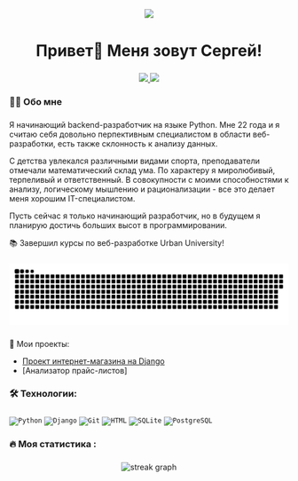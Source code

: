 <div align="center">
  <img src="https://user-images.githubusercontent.com/74038190/212750999-42ff8a64-dad8-4772-9648-849968543991.gif"  />
</div>

###

<h1 align="center">Привет👋 Меня зовут Сергей!</h1>

###

<div align="center">
  <a href="https://vk.com/ser_kovalevsky" >
    <img src="https://img.shields.io/badge/%D0%92%D0%9A%D0%BE%D0%BD%D1%82%D0%B0%D0%BA%D1%82%D0%B5-blue?logo=vk" height="25"/>
  </a>
  <a href="https://t.me/ser_kovalevsky" >
    <img src="https://img.shields.io/badge/Telegram-2CA5E0?logo=telegram&logoColor=white" height="25"/>
  </a>
</div>

###

<h3 align="left">👩‍💻  Обо мне</h3>

###

Я начинающий backend-разработчик на языке Python. Мне 22 года и я считаю себя довольно перпективным специалистом в области веб-разработки, есть также склонность к анализу данных.

С детства увлекался различными видами спорта, преподаватели отмечали математический склад ума. По характеру я миролюбивый, терпеливый и ответственный. В совокупности с моими способностями к анализу, логическому мышлению и рационализации - все это делает меня хорошим IT-специалистом.

Пусть сейчас я только начинающий разработчик, но в будущем я планирую достичь больших высот в программировании.

📚 Завершил курсы по веб-разработке Urban University!

###

<p align="center">
 <img width="600" src="github-snake.svg" alt="snake"/>
</p>

###

📕 Мои проекты:

* [Проект интернет-магазина на Django](../Exam_Work_UrbanUniversity)
* [Анализатор прайс-листов]

###

<h3 align="left">🛠 Технологии:</h3>

###

<div >
	<code><img width="40" src="https://user-images.githubusercontent.com/25181517/183423507-c056a6f9-1ba8-4312-a350-19bcbc5a8697.png" alt="Python" title="Python"/></code>
	<code><img width="40" src="https://github.com/marwin1991/profile-technology-icons/assets/62091613/9bf5650b-e534-4eae-8a26-8379d076f3b4" alt="Django" title="Django"/></code>
	<code><img width="40" src="https://user-images.githubusercontent.com/25181517/192108372-f71d70ac-7ae6-4c0d-8395-51d8870c2ef0.png" alt="Git" title="Git"/></code>
	<code><img width="40" src="https://user-images.githubusercontent.com/25181517/192158954-f88b5814-d510-4564-b285-dff7d6400dad.png" alt="HTML" title="HTML"/></code>
	<code><img width="40" src="https://github.com/marwin1991/profile-technology-icons/assets/136815194/82df4543-236b-4e45-9604-5434e3faab17" alt="SQLite" title="SQLite"/></code>
	<code><img width="40" src="https://user-images.githubusercontent.com/25181517/117208740-bfb78400-adf5-11eb-97bb-09072b6bedfc.png" alt="PostgreSQL" title="PostgreSQL"/></code>
</div>

###

###

<h3 align="left">🔥   Моя статистика :</h3>

###

<div align="center">
  <img src="https://streak-stats.demolab.com?user=ser-kov&locale=ru&mode=daily&theme=dark&hide_border=false&border_radius=5&order=3" height="220" alt="streak graph"  />
</div>

